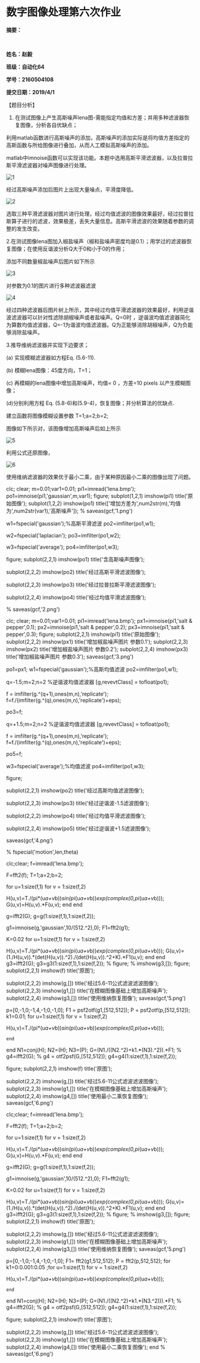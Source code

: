 # 		数字图像处理第六次作业

 

 

**摘要：**

 

​      

 

 

 

**姓名：赵毅**    

**班级：自动化64** 

**学号：2160504108**

**提交日期：2019/4/1**








【题目分析】

1. 在测试图像上产生高斯噪声lena图-需能指定均值和方差；并用多种滤波器恢复图像，分析各自优缺点；

利用matlab函数进行高斯噪声的添加，高斯噪声的添加实际是将均值方差指定的高斯函数与所给图像进行叠加，从而人工模拟高斯噪声的添加。

matlab中imnoise函数可以实现该功能。本题中选用高斯平滑滤波器，以及拉普拉斯平滑滤波器对噪声图像进行处理。

![1](1.png)

经过高斯噪声添加后图片上出现大量噪点，平滑度降低。

![2](2.png)

选取三种平滑滤波器对图片进行处理，经过均值滤波的图像效果最好，经过拉普拉斯算子进行的滤波，效果极差，丢失大量信息。高斯平滑滤波的效果随着参数的调整的发生改变。



​       2.在测试图像lena图加入椒盐噪声（椒和盐噪声密度均是0.1）；用学过的滤波器恢复图像；在使用反谐波分析Q大于0和小于0的作用；

添加不同数量椒盐噪声后图片如下所示

![3](3.png)

 对参数为0.1的图片进行多种滤波器滤波

![4](4.png)

经过四种滤波器后图片树上所示，其中经过均值平滑滤波器的效果最好，利用逆谐波滤波器可以针对性滤除胡椒噪声或者盐噪声。Q=0时 ，逆谐波均值滤波器简化为算数均值滤波器，Q=-1为谐波均值滤波器。Q为正能够消除胡椒噪声，Q为负能够消除盐噪声。

3.推导维纳滤波器并实现下边要求；

(a) 实现模糊滤波器如方程Eq. (5.6-11).

(b) 模糊lena图像：45度方向，T=1；

(c) 再模糊的lena图像中增加高斯噪声，均值= 0 ，方差=10 pixels 以产生模糊图像；

(d)分别利用方程 Eq. (5.8-6)和(5.9-4)，恢复图像；并分析算法的优缺点.



建立函数将图像模糊设置参数 T=1;a=2;b=2;

图像如下所示对，该图像增加高斯噪声后如上所示

![5](5.png)

利用公式还原图像，

![6](6.png)

使用维纳滤波器的效果优于最小二乘，由于某种原因最小二乘的图像出现了问题。





clc;
clear;
m=0.01;var1=0.01;
pi1=imread('lena.bmp');
po1=imnoise(pi1,'gaussian',m,var1);
figure;
subplot(1,2,1)
imshow(pi1)
title('原始图像');
subplot(1,2,2)
imshow(po1)
title(['增加方差为',num2str(m),'均值为',num2str(var1),'高斯噪声']);
% saveas(gcf,'1.png')

w1=fspecial('gaussian');%高斯平滑滤波
po2=imfilter(po1,w1);



w2=fspecial('laplacian');
po3=imfilter(po1,w2);



w3=fspecial('average');
po4=imfilter(po1,w3);

figure;
subplot(2,2,1)
imshow(po1)
title('含高斯噪声图像');

subplot(2,2,2)
imshow(po2)
title('经过高斯平滑滤波图像');

subplot(2,2,3)
imshow(po3)
title('经过拉普拉斯平滑滤波图像');

subplot(2,2,4)
imshow(po4)
title('经过均值平滑滤波图像');

% saveas(gcf,'2.png')



clc;
clear;
m=0.01;var1=0.01;
pi1=imread('lena.bmp');
px1=imnoise(pi1,'salt & pepper',0.1);
px2=imnoise(pi1,'salt & pepper',0.2);
px3=imnoise(pi1,'salt & pepper',0.3);
figure;
subplot(2,2,1)
imshow(pi1)
title('原始图像');
subplot(2,2,2)
imshow(px1)
title('增加椒盐噪声图片 参数0.1');
subplot(2,2,3)
imshow(px2)
title('增加椒盐噪声图片 参数0.2');
subplot(2,2,4)
imshow(px3)
title('增加椒盐噪声图片 参数0.3');
saveas(gcf,'3.png')

po1=px1;
w1=fspecial('gaussian');%高斯均值滤波
po2=imfilter(po1,w1);


q=-1.5;m=2;n=2                  %逆谐波均值滤波器
[g,revevtClass] = tofloat(po1);

f = imfilter(g.^(q+1),ones(m,n),'replicate');
f=f./(imfilter(g.^(q),ones(m,n),'replicate')+eps);

po3=f;

q=+1.5;m=2;n=2                  %逆谐波均值滤波器
[g,revevtClass] = tofloat(po1);

f = imfilter(g.^(q+1),ones(m,n),'replicate');
f=f./(imfilter(g.^(q),ones(m,n),'replicate')+eps);

po5=f;



w3=fspecial('average');%均值滤波
po4=imfilter(po1,w3);

figure;


subplot(2,2,1)
imshow(po2)
title('经过高斯均值滤波图像');

subplot(2,2,3)
imshow(po3)
title('经过逆谐波-1.5滤波图像');

subplot(2,2,2)
imshow(po4)
title('经过均值平滑滤波图像');

subplot(2,2,4)
imshow(po5)
title('经过逆谐波+1.5滤波图像');

saveas(gcf,'4.png')

% fspecial('motion',len,theta)



clc;clear;
f=imread('lena.bmp');

F=fft2(f);
T=1;a=2;b=2;

for u=1:size(f,1)
    for v = 1:size(f,2)

H(u,v)=T./(pi*(u*a+v*b))*sin(pi*(u*a+v*b))*exp(complex(0,pi*(u*a+v*b)));
G(u,v)=H(u,v).*F(u,v);
    end
end


g=ifft2(G);
g=g(1:size(f,1),1:size(f,2));

g1=imnoise(g,'gaussian',10/(512.^2),0);
F1=fft2(g1);

 K=0.02
for u=1:size(f,1)
    for v = 1:size(f,2)

H(u,v)=T./(pi*(u*a+v*b))*sin(pi*(u*a+v*b))*exp(complex(0,pi*(u*a+v*b)));
G(u,v)=(1./H(u,v)).*(det(H(u,v)).^2)./(det(H(u,v)).^2+K).*F1(u,v);
    end
end
g3=ifft2(G);
g3=g3(1:size(f,1),1:size(f,2));
% figure;
% imshow(g3,[]);
figure;
subplot(2,2,1)
imshow(f)
title('原图');

subplot(2,2,2)
imshow(g,[])
title('经过5.6-11公式滤波滤波图像');
subplot(2,2,3)
imshow(g1,[])
title('在模糊图像基础上增加高斯噪声');
subplot(2,2,4)
imshow(g3,[])
title('使用维纳恢复图像');
saveas(gcf,'5.png')


p=[0,-1,0;-1,4,-1;0,-1,0];
F1  = psf2otf(g1,[512,512]);
P  = psf2otf(p,[512,512]);
k1=0.01;
for u=1:size(f,1)
    for v = 1:size(f,2)

H(u,v)=T./(pi*(u*a+v*b))*sin(pi*(u*a+v*b))*exp(complex(0,pi*(u*a+v*b)));


    end
end
N1=conj(H);
N2=(H);
N3=(P);
G=(N1./((N2.^2)+k1.*(N3).^2)).*F1;
% 
g4=ifft2(G);
% g4 = otf2psf(G,[512,512]);
g4=g4(1:size(f,1),1:size(f,2));

figure;
subplot(2,2,1)
imshow(f)
title('原图');

subplot(2,2,2)
imshow(g,[])
title('经过5.6-11公式滤波滤波图像');
subplot(2,2,3)
imshow(g1,[])
title('在模糊图像基础上增加高斯噪声');
subplot(2,2,4)
imshow(g4,[])
title('使用最小二乘恢复图像');
saveas(gcf,'6.png')



clc;clear;
f=imread('lena.bmp');

F=fft2(f);
T=1;a=2;b=2;

for u=1:size(f,1)
    for v = 1:size(f,2)

H(u,v)=T./(pi*(u*a+v*b))*sin(pi*(u*a+v*b))*exp(complex(0,pi*(u*a+v*b)));
G(u,v)=H(u,v).*F(u,v);
    end
end


g=ifft2(G);
g=g(1:size(f,1),1:size(f,2));

g1=imnoise(g,'gaussian',10/(512.^2),0);
F1=fft2(g1);

 K=0.02
for u=1:size(f,1)
    for v = 1:size(f,2)

H(u,v)=T./(pi*(u*a+v*b))*sin(pi*(u*a+v*b))*exp(complex(0,pi*(u*a+v*b)));
G(u,v)=(1./H(u,v)).*(det(H(u,v)).^2)./(det(H(u,v)).^2+K).*F1(u,v);
    end
end
g3=ifft2(G);
g3=g3(1:size(f,1),1:size(f,2));
% figure;
% imshow(g3,[]);
figure;
subplot(2,2,1)
imshow(f)
title('原图');

subplot(2,2,2)
imshow(g,[])
title('经过5.6-11公式滤波滤波图像');
subplot(2,2,3)
imshow(g1,[])
title('在模糊图像基础上增加高斯噪声');
subplot(2,2,4)
imshow(g3,[])
title('使用维纳恢复图像');
saveas(gcf,'5.png')


p=[0,-1,0;-1,4,-1;0,-1,0];
F1= fft2(g1,512,512);
P  = fft2(p,512,512);
for k1=0:0.001:0.05
;for u=1:size(f,1)
    for v = 1:size(f,2)

H(u,v)=T./(pi*(u*a+v*b))*sin(pi*(u*a+v*b))*exp(complex(0,pi*(u*a+v*b)));


    end
end
N1=conj(H);
N2=(H);
N3=(P);
G=(N1./((N2.^2)+k1.*(N3.^2))).*F1;
% 
g4=ifft2(G);
% g4 = otf2psf(G,[512,512]);
g4=g4(1:size(f,1),1:size(f,2));

figure;
subplot(2,2,1)
imshow(f)
title('原图');

subplot(2,2,2)
imshow(g,[])
title('经过5.6-11公式滤波滤波图像');
subplot(2,2,3)
imshow(g1,[])
title('在模糊图像基础上增加高斯噪声');
subplot(2,2,4)
imshow(g4,[])
title('使用最小二乘恢复图像');
end
% saveas(gcf,'6.png')

